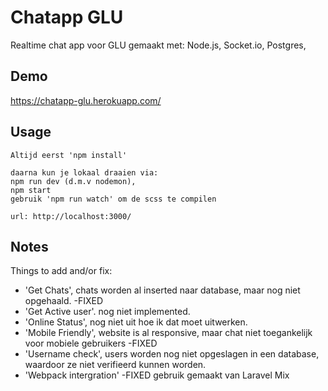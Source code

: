 # Chatapp GLU
Realtime chat app voor GLU gemaakt met: Node.js, Socket.io, Postgres, 

## Demo

https://chatapp-glu.herokuapp.com/

## Usage
```
Altijd eerst 'npm install'

daarna kun je lokaal draaien via: 
npm run dev (d.m.v nodemon),
npm start
gebruik 'npm run watch' om de scss te compilen

url: http://localhost:3000/
```

## Notes
Things to add and/or fix:

- 'Get Chats', chats worden al inserted naar database, maar nog niet opgehaald. -FIXED
- 'Get Active user'. nog niet implemented.
- 'Online Status', nog niet uit hoe ik dat moet uitwerken.
- 'Mobile Friendly', website is al responsive, maar chat niet toegankelijk voor mobiele gebruikers -FIXED
- 'Username check', users worden nog niet opgeslagen in een database, waardoor ze niet verifieerd kunnen worden.
- 'Webpack intergration' -FIXED gebruik gemaakt van Laravel Mix
